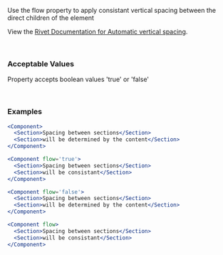 Use the flow property to apply consistant vertical spacing between the direct children of the element

View the [Rivet Documentation for Automatic vertical spacing](https://rivet.iu.edu/utilities/spacing/#automatic-vertical-spacing).

<br/>

### Acceptable Values

Property accepts boolean values 'true' or 'false'

<br/>

### Examples

```jsx static
<Component>
  <Section>Spacing between sections</Section>
  <Section>will be determined by the content</Section>
</Component>

<Component flow='true'>
  <Section>Spacing between sections</Section>
  <Section>will be consistant</Section>
</Component>

<Component flow='false'>
  <Section>Spacing between sections</Section>
  <Section>will be determined by the content</Section>
</Component>

<Component flow>
  <Section>Spacing between sections</Section>
  <Section>will be consistant</Section>
</Component>
```
